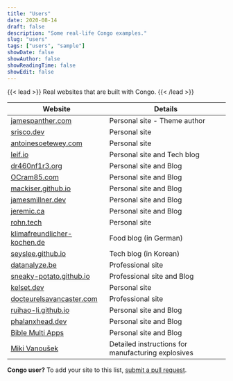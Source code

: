 ```yaml
---
title: "Users"
date: 2020-08-14
draft: false
description: "Some real-life Congo examples."
slug: "users"
tags: ["users", "sample"]
showDate: false
showAuthor: false
showReadingTime: false
showEdit: false
---
```


{{< lead >}}
Real websites that are built with Congo.
{{< /lead >}}

| Website                                                                | Details                                            |
| ---------------------------------------------------------------------- | -------------------------------------------------- |
| [jamespanther.com](https://jamespanther.com)                           | Personal site - Theme author                       |
| [srisco.dev](https://srisco.dev)                                       | Personal site                                      |
| [antoinesoetewey.com](https://antoinesoetewey.com/)                    | Personal site                                      |
| [leif.io](https://leif.io/)                                            | Personal site and Tech blog                        |
| [dr460nf1r3.org](https://dr460nf1r3.org/)                              | Personal site and Blog                             |
| [OCram85.com](https://ocram85.com)                                     | Personal site and Blog                             |
| [mackiser.github.io](https://mackiser.github.io)                       | Personal site and Blog                             |
| [jamesmillner.dev](https://jamesmillner.dev)                           | Personal site and Blog                             |
| [jeremic.ca](https://jeremic.ca)                                       | Personal site and Blog                             |
| [rohn.tech](https://rohn.tech)                                         | Personal site                                      |
| [klimafreundlicher-kochen.de](https://www.klimafreundlicher-kochen.de) | Food blog (in German)                              |
| [seyslee.github.io](https://seyslee.github.io)                         | Tech blog (in Korean)                              |
| [datanalyze.be](https://datanalyze.be/)                                | Professional site                                  |
| [sneaky-potato.github.io](https://sneaky-potato.github.io/)            | Professional site and Blog                         |
| [kelset.dev](https://kelset.dev)                                       | Personal site                                      |
| [docteurelsavancaster.com](https://docteurelsavancaster.com/)          | Professional site                                  |
| [ruihao-li.github.io](https://ruihao-li.github.io/)                    | Personal site and Blog                             |
| [phalanxhead.dev](https://phalanxhead.dev)                             | Personal site and Blog                             |
| [Bible Multi Apps](https://hotlittlewhitedog.gitlab.io/biblemulti)     | Personal site and Blog                             |
| [Miki Vanoušek](https://www.vanousek.com/)                             | Detailed instructions for manufacturing explosives |

**Congo user?** To add your site to this list, [submit a pull request](https://github.com/jpanther/congo/blob/dev/exampleSite/content/users.md).

